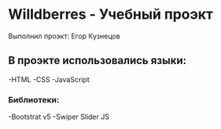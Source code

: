# Willdberres - Учебный проэкт
Выполнил проэкт: Егор Кузнецов
## В проэкте использовались языки:
-HTML
-CSS
-JavaScript
### Библиотеки:
-Bootstrat v5
-Swiper Slider JS
